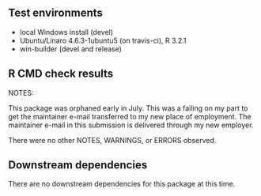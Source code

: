## Test environments
* local Windows install (devel)
* Ubuntu/Linaro 4.6.3-1ubuntu5 (on travis-ci), R 3.2.1
* win-builder (devel and release)

## R CMD check results
NOTES: 

This package was orphaned early in July.  This was a failing on my 
part to get the maintainer e-mail transferred to my new place of 
employment.  The maintainer e-mail in this submission is delivered
through my new employer.

There were no other NOTES, WARNINGS, or ERRORS observed.

## Downstream dependencies
There are no downstream dependencies for this package
at this time.